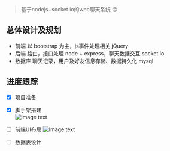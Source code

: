 
> 基于nodejs+socket.io的web聊天系统 :blush:

## 总体设计及规划
- 前端 以 bootstrap 为主，js事件处理相关 jQuery 
- 后端 路由，接口处理 node + express，聊天数据交互 socket.io
- 数据库 聊天记录，用户及好友信息存储、数据持久化 mysql 

## 进度跟踪
- [x] 项目准备
- [x] 脚手架搭建  
![Image text](https://github.com/zuoxiaobai/AChat-node/blob/master/img-folder/jsj.png)
- [ ] 前端UI布局
![Image text](https://github.com/zuoxiaobai/AChat-node/blob/master/img-folder/login.png)
- [ ] 数据表设计

